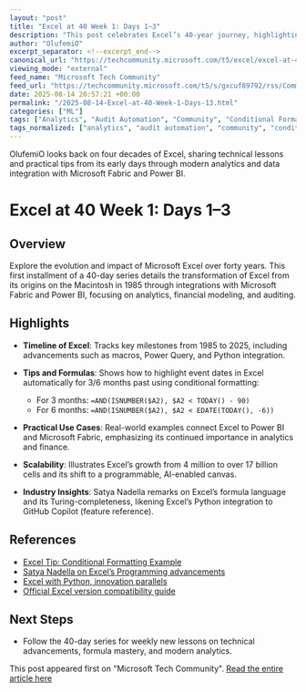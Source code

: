 ```yaml
---
layout: "post"
title: "Excel at 40 Week 1: Days 1–3"
description: "This post celebrates Excel’s 40-year journey, highlighting its evolution in finance, analytics, and data modeling. Covering the first three days in a 40-day series, it shares milestones in Excel’s growth from paper ledger replacement to a programmable, AI-powered platform. Included are practical tips, a brief on formula-based conditional formatting, and nods to integrations with Microsoft Fabric and Power BI."
author: "OlufemiO"
excerpt_separator: <!--excerpt_end-->
canonical_url: "https://techcommunity.microsoft.com/t5/excel/excel-at-40-week-1-days-1-3/m-p/4443674#M254078"
viewing_mode: "external"
feed_name: "Microsoft Tech Community"
feed_url: "https://techcommunity.microsoft.com/t5/s/gxcuf89792/rss/Community"
date: 2025-08-14 20:57:21 +00:00
permalink: "/2025-08-14-Excel-at-40-Week-1-Days-13.html"
categories: ["ML"]
tags: ["Analytics", "Audit Automation", "Community", "Conditional Formatting", "Data Analysis", "Excel Formulas", "Financial Modeling", "Macros", "Microsoft Excel", "Microsoft Fabric", "ML", "PivotTables", "Power BI", "Python in Excel", "Timeline"]
tags_normalized: ["analytics", "audit automation", "community", "conditional formatting", "data analysis", "excel formulas", "financial modeling", "macros", "microsoft excel", "microsoft fabric", "ml", "pivottables", "power bi", "python in excel", "timeline"]
---
```


OlufemiO looks back on four decades of Excel, sharing technical lessons and practical tips from its early days through modern analytics and data integration with Microsoft Fabric and Power BI.<!--excerpt_end-->

# Excel at 40 Week 1: Days 1–3

## Overview

Explore the evolution and impact of Microsoft Excel over forty years. This first installment of a 40-day series details the transformation of Excel from its origins on the Macintosh in 1985 through integrations with Microsoft Fabric and Power BI, focusing on analytics, financial modeling, and auditing.

## Highlights

- **Timeline of Excel**: Tracks key milestones from 1985 to 2025, including advancements such as macros, Power Query, and Python integration.
- **Tips and Formulas**: Shows how to highlight event dates in Excel automatically for 3/6 months past using conditional formatting:
  - For 3 months: `=AND(ISNUMBER($A2), $A2 < TODAY() - 90)`
  - For 6 months: `=AND(ISNUMBER($A2), $A2 < EDATE(TODAY(), -6))`

- **Practical Use Cases**: Real-world examples connect Excel to Power BI and Microsoft Fabric, emphasizing its continued importance in analytics and finance.
- **Scalability**: Illustrates Excel’s growth from 4 million to over 17 billion cells and its shift to a programmable, AI-enabled canvas.
- **Industry Insights**: Satya Nadella remarks on Excel’s formula language and its Turing-completeness, likening Excel’s Python integration to GitHub Copilot (feature reference).

## References

- [Excel Tip: Conditional Formatting Example](https://lnkd.in/dVS_DfdB)
- [Satya Nadella on Excel’s Programming advancements](https://lnkd.in/dyex2ymK)
- [Excel with Python, innovation parallels](https://lnkd.in/dti5WfsQ)
- [Official Excel version compatibility guide](https://lnkd.in/dp58hDnP)

## Next Steps

- Follow the 40-day series for weekly new lessons on technical advancements, formula mastery, and modern analytics.

This post appeared first on "Microsoft Tech Community". [Read the entire article here](https://techcommunity.microsoft.com/t5/excel/excel-at-40-week-1-days-1-3/m-p/4443674#M254078)

